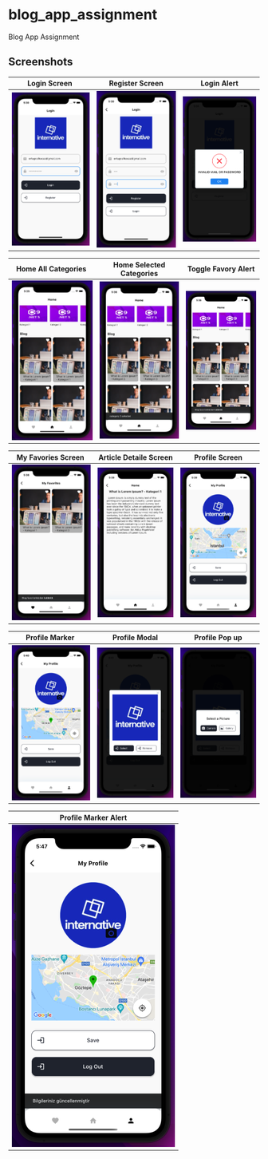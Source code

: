 # blog_app_assignment
Blog App Assignment

## Screenshots
| Login Screen | Register Screen | Login Alert | 
| ------------ | --------------- | ----------- |
| ![image](https://github.com/ertugrulkoca/blog_app/blob/main/ss/login.png) | ![image](https://github.com/ertugrulkoca/blog_app/blob/main/ss/register.png) | ![image](https://github.com/ertugrulkoca/blog_app/blob/main/ss/login_err_msg.png) | 

| Home All Categories | Home Selected Categories | Toggle Favory Alert | 
| ------------------- | ------------------------ | ------------------- |
| ![image](https://github.com/ertugrulkoca/blog_app/blob/main/ss/home_all_category.png) | ![image](https://github.com/ertugrulkoca/blog_app/blob/main/ss/home_selected_category.png) | ![image](https://github.com/ertugrulkoca/blog_app/blob/main/ss/toggle_favori.png) | 

| My Favories Screen | Article Detaile Screen | Profile Screen | 
| ------------------ | ---------------------- | -------------- |
| ![image](https://github.com/ertugrulkoca/blog_app/blob/main/ss/favori_view.png) | ![image](https://github.com/ertugrulkoca/blog_app/blob/main/ss/article_detail_view.png) | ![image](https://github.com/ertugrulkoca/blog_app/blob/main/ss/profile_view.png) | 

| Profile Marker | Profile Modal | Profile Pop up | 
| -------------- | ------------- | -------------- |
| ![image](https://github.com/ertugrulkoca/blog_app/blob/main/ss/profile_view_marker_added.png) | ![image](https://github.com/ertugrulkoca/blog_app/blob/main/ss/profile_modal.png) | ![image](https://github.com/ertugrulkoca/blog_app/blob/main/ss/profile_popUp.png) | 

| Profile Marker Alert|
| ------------------- |
| ![image](https://github.com/ertugrulkoca/blog_app/blob/main/ss/profile_marker_save_message.png) |